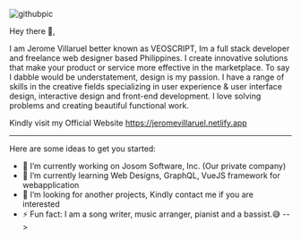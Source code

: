 ![githubpic](https://user-images.githubusercontent.com/26340308/89095500-2cce6100-d401-11ea-821e-53df835b8093.png)
<p>Hey there 👋,</p>
<p>I am Jerome Villaruel better known as VEOSCRIPT,  Im a full stack developer and freelance web designer based Philippines. I create innovative solutions that make your product or service more effective in the marketplace. To say I dabble would be understatement, design is my passion. I have a range of skills in the creative fields specializing in user experience & user interface design, interactive design and front-end development. I love solving problems and creating beautiful functional work. </p>

Kindly visit my Official Website https://jeromevillaruel.netlify.app

<hr/>

Here are some ideas to get you started:

- 💼 I’m currently working on Josom Software, Inc. (Our private company)
- 📓 I’m currently learning Web Designs, GraphQL, VueJS framework for webapplication
- 👯 I’m looking for another projects, Kindly contact me if you are interested
- ⚡ Fun fact: I am a song writer, music arranger, pianist and a bassist.😅
-->
